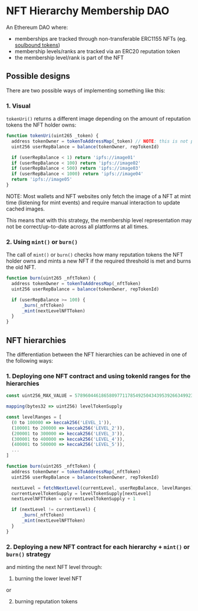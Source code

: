 # NFT Hierarchy Membership DAO

An Ethereum DAO where:
* memberships are tracked through non-transferable ERC1155 NFTs (eg. [soulbound tokens](https://vitalik.ca/general/2022/01/26/soulbound.html))
* membership levels/ranks are tracked via an ERC20 reputation token
* the membership level/rank is part of the NFT

## Possible designs

There are two possible ways of implementing something like this:

### 1. Visual

`tokenUri()` returns a different image depending on the amount of reputation tokens the NFT holder owns:

```javascript
function tokenUri(uint265 _token) {
  address tokenOwner = tokenToAddressMap(_token) // NOTE: this is not part of the erc1155 standard -> needs to be implemented
  uint256 userRepBalance = balance(tokenOwner, repTokenId)

  if (userRepBalance < 1) return 'ipfs://image01'
  if (userRepBalance < 100) return 'ipfs://image02'
  if (userRepBalance < 500) return 'ipfs://image03'
  if (userRepBalance < 1000) return 'ipfs://image04'
  return 'ipfs://image05'
}
```

NOTE: Most wallets and NFT websites only fetch the image of a NFT at mint time (listening for mint events) and require manual interaction to update cached images.

This means that with this strategy, the membership level representation may not be correct/up-to-date across all plattforms at all times.

### 2. Using `mint()` or `burn()`

The call of `mint()` or `burn()` checks how many reputation tokens the NFT holder owns and mints a new NFT if the required threshold is met and burns the old NFT.

```javascript
function burn(uint265 _nftToken) {
  address tokenOwner = tokenToAddressMap(_nftToken)
  uint256 userRepBalance = balance(tokenOwner, repTokenId)

  if (userRepBalance >= 100) {
      _burn(_nftToken)
      _mint(nextLevelNFTToken)
  }
}
```

## NFT hierarchies

The differentiation between the NFT hierarchies can be achieved in one of the following ways:

### 1. Deploying one NFT contract and using tokenId ranges for the hierarchies

```javascript
const uint256_MAX_VALUE = 57896044618658097711785492504343953926634992332820282019728792003956564819967

mapping(bytes32 => uint256) levelTokenSupply

const levelRanges = [
  (0 to 100000 => keccak256('LEVEL_1')),
  (100001 to 200000 => keccak256('LEVEL_2')),
  (200001 to 300000 => keccak256('LEVEL_3')),
  (300001 to 400000 => keccak256('LEVEL_4')),
  (400001 to 500000 => keccak256('LEVEL_5')),
  ...
]

function burn(uint265 _nftToken) {
  address tokenOwner = tokenToAddressMap(_nftToken)
  uint256 userRepBalance = balance(tokenOwner, repTokenId)

  nextLevel = fetchNextLevel(currentLevel, userRepBalance, levelRanges)
  currentLevelTokenSupply = levelTokenSupply[nextLevel]
  nextLevelNFTToken = currentLevelTokenSupply + 1

  if (nextLevel != currentLevel) {
      _burn(_nftToken)
      _mint(nextLevelNFTToken)
  }
}
```

### 2. Deploying a new NFT contract for each hierarchy + `mint()` or `burn()` strategy

and minting the next NFT level through:
  1. burning the lower level NFT

  or

  2. burning reputation tokens
